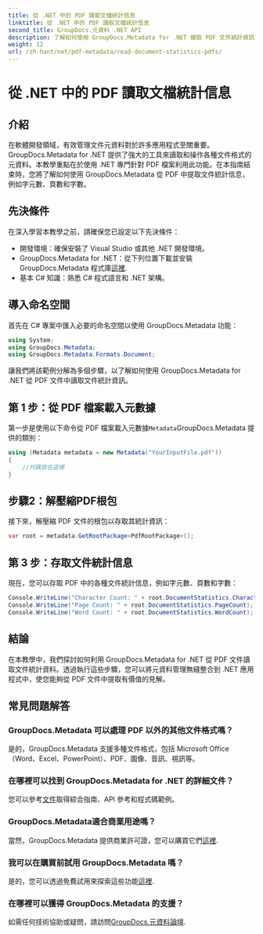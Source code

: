 ```yaml
---
title: 從 .NET 中的 PDF 讀取文檔統計信息
linktitle: 從 .NET 中的 PDF 讀取文檔統計信息
second_title: GroupDocs.元資料 .NET API
description: 了解如何使用 GroupDocs.Metadata for .NET 擷取 PDF 文件統計資訊。輕鬆增強您的文件管理能力。
weight: 12
url: /zh-hant/net/pdf-metadata/read-document-statistics-pdfs/
---
```


# 從 .NET 中的 PDF 讀取文檔統計信息

## 介紹
在軟體開發領域，有效管理文件元資料對於許多應用程式至關重要。 GroupDocs.Metadata for .NET 提供了強大的工具來讀取和操作各種文件格式的元資料。本教學重點在於使用 .NET 專門針對 PDF 檔案利用此功能。在本指南結束時，您將了解如何使用 GroupDocs.Metadata 從 PDF 中提取文件統計信息，例如字元數、頁數和字數。
## 先決條件
在深入學習本教學之前，請確保您已設定以下先決條件：
- 開發環境：確保安裝了 Visual Studio 或其他 .NET 開發環境。
-  GroupDocs.Metadata for .NET：從下列位置下載並安裝 GroupDocs.Metadata 程式庫[這裡](https://releases.groupdocs.com/metadata/net/).
- 基本 C# 知識：熟悉 C# 程式語言和 .NET 架構。

## 導入命名空間
首先在 C# 專案中匯入必要的命名空間以使用 GroupDocs.Metadata 功能：
```csharp
using System;
using GroupDocs.Metadata;
using GroupDocs.Metadata.Formats.Document;
```

讓我們將該範例分解為多個步驟，以了解如何使用 GroupDocs.Metadata for .NET 從 PDF 文件中讀取文件統計資訊。
## 第 1 步：從 PDF 檔案載入元數據
第一步是使用以下命令從 PDF 檔案載入元數據`Metadata`GroupDocs.Metadata 提供的類別：
```csharp
using (Metadata metadata = new Metadata("YourInputFile.pdf"))
{
    //代碼放在這裡
}
```
## 步驟2：解壓縮PDF根包
接下來，解壓縮 PDF 文件的根包以存取其統計資訊：
```csharp
var root = metadata.GetRootPackage<PdfRootPackage>();
```
## 第 3 步：存取文件統計信息
現在，您可以存取 PDF 中的各種文件統計信息，例如字元數、頁數和字數：
```csharp
Console.WriteLine("Character Count: " + root.DocumentStatistics.CharacterCount);
Console.WriteLine("Page Count: " + root.DocumentStatistics.PageCount);
Console.WriteLine("Word Count: " + root.DocumentStatistics.WordCount);
```

## 結論
在本教學中，我們探討如何利用 GroupDocs.Metadata for .NET 從 PDF 文件讀取文件統計資料。透過執行這些步驟，您可以將元資料管理無縫整合到 .NET 應用程式中，使您能夠從 PDF 文件中提取有價值的見解。

## 常見問題解答
### GroupDocs.Metadata 可以處理 PDF 以外的其他文件格式嗎？
是的，GroupDocs.Metadata 支援多種文件格式，包括 Microsoft Office（Word、Excel、PowerPoint）、PDF、圖像、音訊、視訊等。
### 在哪裡可以找到 GroupDocs.Metadata for .NET 的詳細文件？
您可以參考[文件](https://tutorials.groupdocs.com/metadata/net/)取得綜合指南、API 參考和程式碼範例。
### GroupDocs.Metadata適合商業用途嗎？
當然，GroupDocs.Metadata 提供商業許可證，您可以購買它們[這裡](https://purchase.groupdocs.com/buy).
### 我可以在購買前試用 GroupDocs.Metadata 嗎？
是的，您可以透過免費試用來探索這些功能[這裡](https://releases.groupdocs.com/).
### 在哪裡可以獲得 GroupDocs.Metadata 的支援？
如需任何技術協助或疑問，請訪問[GroupDocs.元資料論壇](https://forum.groupdocs.com/c/metadata/14).
